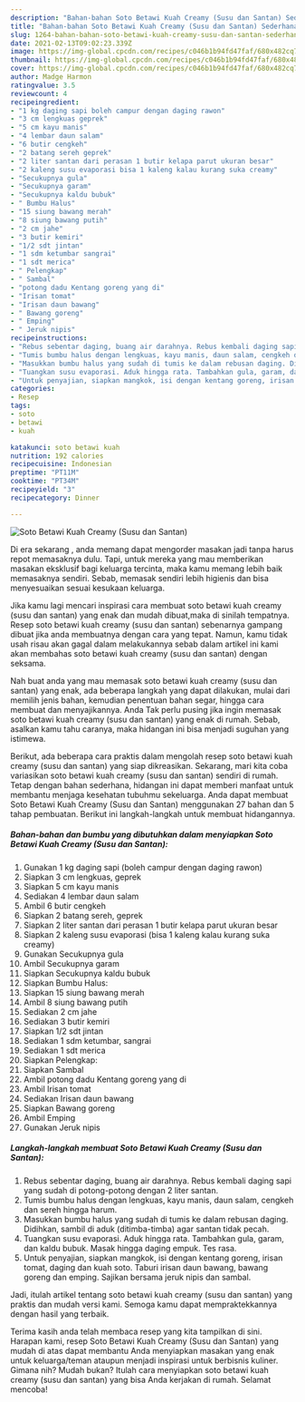 ```yaml
---
description: "Bahan-bahan Soto Betawi Kuah Creamy (Susu dan Santan) Sederhana dan Mudah Dibuat"
title: "Bahan-bahan Soto Betawi Kuah Creamy (Susu dan Santan) Sederhana dan Mudah Dibuat"
slug: 1264-bahan-bahan-soto-betawi-kuah-creamy-susu-dan-santan-sederhana-dan-mudah-dibuat
date: 2021-02-13T09:02:23.339Z
image: https://img-global.cpcdn.com/recipes/c046b1b94fd47faf/680x482cq70/soto-betawi-kuah-creamy-susu-dan-santan-foto-resep-utama.jpg
thumbnail: https://img-global.cpcdn.com/recipes/c046b1b94fd47faf/680x482cq70/soto-betawi-kuah-creamy-susu-dan-santan-foto-resep-utama.jpg
cover: https://img-global.cpcdn.com/recipes/c046b1b94fd47faf/680x482cq70/soto-betawi-kuah-creamy-susu-dan-santan-foto-resep-utama.jpg
author: Madge Harmon
ratingvalue: 3.5
reviewcount: 4
recipeingredient:
- "1 kg daging sapi boleh campur dengan daging rawon"
- "3 cm lengkuas geprek"
- "5 cm kayu manis"
- "4 lembar daun salam"
- "6 butir cengkeh"
- "2 batang sereh geprek"
- "2 liter santan dari perasan 1 butir kelapa parut ukuran besar"
- "2 kaleng susu evaporasi bisa 1 kaleng kalau kurang suka creamy"
- "Secukupnya gula"
- "Secukupnya garam"
- "Secukupnya kaldu bubuk"
- " Bumbu Halus"
- "15 siung bawang merah"
- "8 siung bawang putih"
- "2 cm jahe"
- "3 butir kemiri"
- "1/2 sdt jintan"
- "1 sdm ketumbar sangrai"
- "1 sdt merica"
- " Pelengkap"
- " Sambal"
- "potong dadu Kentang goreng yang di"
- "Irisan tomat"
- "Irisan daun bawang"
- " Bawang goreng"
- " Emping"
- " Jeruk nipis"
recipeinstructions:
- "Rebus sebentar daging, buang air darahnya. Rebus kembali daging sapi yang sudah di potong-potong dengan 2 liter santan."
- "Tumis bumbu halus dengan lengkuas, kayu manis, daun salam, cengkeh dan sereh hingga harum."
- "Masukkan bumbu halus yang sudah di tumis ke dalam rebusan daging. Didihkan, sambil di aduk (ditimba-timba) agar santan tidak pecah."
- "Tuangkan susu evaporasi. Aduk hingga rata. Tambahkan gula, garam, dan kaldu bubuk. Masak hingga daging empuk. Tes rasa."
- "Untuk penyajian, siapkan mangkok, isi dengan kentang goreng, irisan tomat, daging dan kuah soto. Taburi irisan daun bawang, bawang goreng dan emping. Sajikan bersama jeruk nipis dan sambal."
categories:
- Resep
tags:
- soto
- betawi
- kuah

katakunci: soto betawi kuah 
nutrition: 192 calories
recipecuisine: Indonesian
preptime: "PT11M"
cooktime: "PT34M"
recipeyield: "3"
recipecategory: Dinner

---
```



![Soto Betawi Kuah Creamy (Susu dan Santan)](https://img-global.cpcdn.com/recipes/c046b1b94fd47faf/680x482cq70/soto-betawi-kuah-creamy-susu-dan-santan-foto-resep-utama.jpg)

Di era  sekarang , anda memang dapat mengorder masakan jadi tanpa harus repot memasaknya dulu. Tapi, untuk mereka yang mau memberikan masakan eksklusif bagi keluarga tercinta, maka kamu memang lebih baik memasaknya sendiri. Sebab, memasak sendiri lebih higienis dan bisa menyesuaikan sesuai kesukaan keluarga.

Jika kamu lagi mencari inspirasi cara membuat soto betawi kuah creamy (susu dan santan) yang enak dan mudah dibuat,maka di sinilah tempatnya. Resep soto betawi kuah creamy (susu dan santan)  sebenarnya gampang dibuat jika anda membuatnya dengan cara yang tepat. Namun, kamu tidak usah risau akan gagal dalam melakukannya 
sebab dalam artikel ini kami akan membahas soto betawi kuah creamy (susu dan santan) dengan seksama.  



Nah buat anda yang mau memasak soto betawi kuah creamy (susu dan santan) yang enak, ada beberapa langkah yang dapat dilakukan, mulai dari memilih jenis bahan, kemudian penentuan bahan segar, hingga cara membuat dan menyajikannya. Anda Tak perlu pusing jika ingin memasak soto betawi kuah creamy (susu dan santan) yang enak di rumah. Sebab, asalkan kamu  tahu caranya, maka hidangan ini bisa menjadi suguhan yang istimewa.

Berikut, ada beberapa cara praktis  dalam mengolah resep soto betawi kuah creamy (susu dan santan) yang siap dikreasikan. Sekarang, mari kita coba variasikan soto betawi kuah creamy (susu dan santan) sendiri di rumah. Tetap dengan bahan sederhana, hidangan ini dapat memberi manfaat untuk membantu menjaga kesehatan tubuhmu sekeluarga. Anda dapat membuat Soto Betawi Kuah Creamy (Susu dan Santan) menggunakan 27 bahan dan 5 tahap pembuatan. Berikut ini langkah-langkah untuk membuat hidangannya.

<!--inarticleads1-->

##### Bahan-bahan dan bumbu yang dibutuhkan dalam menyiapkan Soto Betawi Kuah Creamy (Susu dan Santan):

1. Gunakan 1 kg daging sapi (boleh campur dengan daging rawon)
1. Siapkan 3 cm lengkuas, geprek
1. Siapkan 5 cm kayu manis
1. Sediakan 4 lembar daun salam
1. Ambil 6 butir cengkeh
1. Siapkan 2 batang sereh, geprek
1. Siapkan 2 liter santan dari perasan 1 butir kelapa parut ukuran besar
1. Siapkan 2 kaleng susu evaporasi (bisa 1 kaleng kalau kurang suka creamy)
1. Gunakan Secukupnya gula
1. Ambil Secukupnya garam
1. Siapkan Secukupnya kaldu bubuk
1. Siapkan  Bumbu Halus:
1. Siapkan 15 siung bawang merah
1. Ambil 8 siung bawang putih
1. Sediakan 2 cm jahe
1. Sediakan 3 butir kemiri
1. Siapkan 1/2 sdt jintan
1. Sediakan 1 sdm ketumbar, sangrai
1. Sediakan 1 sdt merica
1. Siapkan  Pelengkap:
1. Siapkan  Sambal
1. Ambil potong dadu Kentang goreng yang di
1. Ambil Irisan tomat
1. Sediakan Irisan daun bawang
1. Siapkan  Bawang goreng
1. Ambil  Emping
1. Gunakan  Jeruk nipis




<!--inarticleads2-->

##### Langkah-langkah membuat Soto Betawi Kuah Creamy (Susu dan Santan):

1. Rebus sebentar daging, buang air darahnya. Rebus kembali daging sapi yang sudah di potong-potong dengan 2 liter santan.
1. Tumis bumbu halus dengan lengkuas, kayu manis, daun salam, cengkeh dan sereh hingga harum.
1. Masukkan bumbu halus yang sudah di tumis ke dalam rebusan daging. Didihkan, sambil di aduk (ditimba-timba) agar santan tidak pecah.
1. Tuangkan susu evaporasi. Aduk hingga rata. Tambahkan gula, garam, dan kaldu bubuk. Masak hingga daging empuk. Tes rasa.
1. Untuk penyajian, siapkan mangkok, isi dengan kentang goreng, irisan tomat, daging dan kuah soto. Taburi irisan daun bawang, bawang goreng dan emping. Sajikan bersama jeruk nipis dan sambal.




Jadi, itulah artikel tentang  soto betawi kuah creamy (susu dan santan)  yang praktis dan mudah versi kami. Semoga kamu dapat mempraktekkannya dengan hasil yang terbaik. 

Terima kasih anda telah membaca resep yang kita tampilkan di sini. Harapan kami, resep  Soto Betawi Kuah Creamy (Susu dan Santan) yang mudah di atas dapat membantu Anda menyiapkan masakan yang enak untuk keluarga/teman ataupun menjadi inspirasi untuk berbisnis kuliner. Gimana nih? Mudah bukan? Itulah cara menyiapkan soto betawi kuah creamy (susu dan santan) yang bisa Anda kerjakan di rumah. Selamat mencoba!

